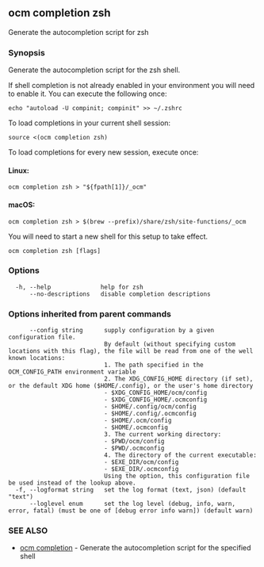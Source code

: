 ## ocm completion zsh

Generate the autocompletion script for zsh

### Synopsis

Generate the autocompletion script for the zsh shell.

If shell completion is not already enabled in your environment you will need
to enable it.  You can execute the following once:

	echo "autoload -U compinit; compinit" >> ~/.zshrc

To load completions in your current shell session:

	source <(ocm completion zsh)

To load completions for every new session, execute once:

#### Linux:

	ocm completion zsh > "${fpath[1]}/_ocm"

#### macOS:

	ocm completion zsh > $(brew --prefix)/share/zsh/site-functions/_ocm

You will need to start a new shell for this setup to take effect.


```
ocm completion zsh [flags]
```

### Options

```
  -h, --help              help for zsh
      --no-descriptions   disable completion descriptions
```

### Options inherited from parent commands

```
      --config string      supply configuration by a given configuration file.
                           By default (without specifying custom locations with this flag), the file will be read from one of the well known locations:
                           1. The path specified in the OCM_CONFIG_PATH environment variable
                           2. The XDG_CONFIG_HOME directory (if set), or the default XDG home ($HOME/.config), or the user's home directory
                           - $XDG_CONFIG_HOME/ocm/config
                           - $XDG_CONFIG_HOME/.ocmconfig
                           - $HOME/.config/ocm/config
                           - $HOME/.config/.ocmconfig
                           - $HOME/.ocm/config
                           - $HOME/.ocmconfig
                           3. The current working directory:
                           - $PWD/ocm/config
                           - $PWD/.ocmconfig
                           4. The directory of the current executable:
                           - $EXE_DIR/ocm/config
                           - $EXE_DIR/.ocmconfig
                           Using the option, this configuration file be used instead of the lookup above.
  -f, --logformat string   set the log format (text, json) (default "text")
      --loglevel enum      set the log level (debug, info, warn, error, fatal) (must be one of [debug error info warn]) (default warn)
```

### SEE ALSO

* [ocm completion](ocm_completion.md)	 - Generate the autocompletion script for the specified shell

